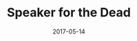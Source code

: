 ---
date: 2017-05-14
dateYear: 2017
isbn: 9780312853259
title: Speaker for the Dead
subtitle: 
description: "Ender Wiggin, the young military genius, discovers that a second alien war is inevitable and he must dismiss his fears to make peace with humanity's strange new brothers."
cover: cover-speaker-for-the-dead.jpeg
coverGoogle: https://books.google.com/books/content?id=GYi1s6OuY-sC&printsec=frontcover&img=1&zoom=1&edge=curl&source=gbs_api
pageCount: 308
authors: Orson Scott Card
publishers: Macmillan
published: 1992-08-15
publishedYear: 1992
shelves:
- fiction
portfolioFeature: true
---